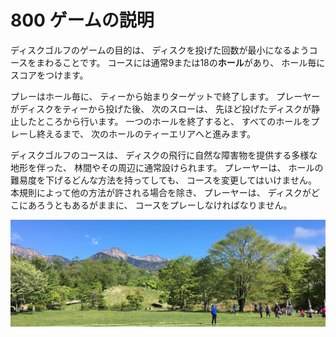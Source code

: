 # 800 ゲームの説明

ディスクゴルフのゲームの目的は、
ディスクを投げた回数が最小になるようコースをまわることです。
コースには通常9または18の**ホール**があり、
ホール毎にスコアをつけます。

プレーはホール毎に、
ティーから始まりターゲットで終了します。
プレーヤーがディスクをティーから投げた後、
次のスローは、
先ほど投げたディスクが静止したところから行います。
一つのホールを終了すると、
すべてのホールをプレーし終えるまで、
次のホールのティーエリアへと進みます。

ディスクゴルフのコースは、
ディスクの飛行に自然な障害物を提供する多様な地形を伴った、
林間やその周辺に通常設けられます。
プレーヤーは、
ホールの難易度を下げるどんな方法を持ってしても、
コースを変更してはいけません。
本規則によって他の方法が許される場合を除き、
プレーヤーは、
ディスクがどこにあろうともあるがままに、
コースをプレーしなければなりません。

![清里オープン](assets/img/kiyosato.jpg)

